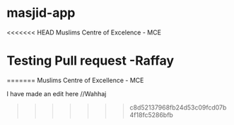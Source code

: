 # masjid-app
<<<<<<< HEAD
Muslims Centre of Excelence - MCE

# Testing Pull request -Raffay
=======
Muslims Centre of Excellence - MCE

I have made an edit here //Wahhaj
>>>>>>> c8d52137968fb24d53c09fcd07b4f18fc5286bfb
